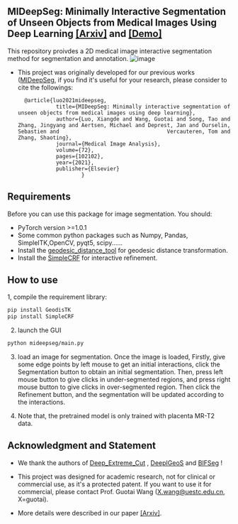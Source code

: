 ## MIDeepSeg: Minimally Interactive Segmentation of Unseen Objects from Medical Images Using Deep Learning [[Arxiv]](https://arxiv.org/pdf/2104.12166.pdf) and [[Demo]](https://www.youtube.com/watch?v=eq-tqlJnckE)
This repository proivdes a 2D medical image interactive segmentation method for segmentation and annotation.
![image](https://github.com/Luoxd1996/MIDeepSeg/blob/master/demo_video/pancreas.gif)
* This project was originally developed for our previous works ([MIDeepSeg](https://arxiv.org/pdf/2104.12166.pdf), if you find it's useful for your research, please consider to cite the followings:

		@article{luo2021mideepseg,
                  title={MIDeepSeg: Minimally interactive segmentation of unseen objects from medical images using deep learning},
                  author={Luo, Xiangde and Wang, Guotai and Song, Tao and Zhang, Jingyang and Aertsen, Michael and Deprest, Jan and Ourselin, Sebastien and                                  Vercauteren, Tom and Zhang, Shaoting},
                  journal={Medical Image Analysis},
                  volume={72},
                  pages={102102},
                  year={2021},
                  publisher={Elsevier}
                          }

## Requirements
Before you can use this package for image segmentation. You should:
* PyTorch version >=1.0.1
* Some common python packages such as Numpy, Pandas, SimpleITK,OpenCV, pyqt5, scipy......
* Install the [geodesic_distance_tool][geos_dis_link] for geodesic distance transformation.
* Install the [SimpleCRF][simplecrf_link] for interactive refinement.
## How to use
1, compile the requirement library:

```bash
pip install GeodisTK
pip install SimpleCRF
```

2. launch the GUI
```bash
python mideepseg/main.py
``` 
3. load an image for segmentation. Once the image is loaded,  Firstly, give some edge points by left mouse to get an initial interactions, click the Segmentation button to obtain an initial segmentation. Then, press left mouse button to give clicks in under-segmented regions, and press right mouse button to give clicks  in over-segmented region. Then click the Refinement button, and the segmentation will be updated according to the interactions.

4. Note that, the pretrained model is only trained with placenta MR-T2 data. 

## Acknowledgment and Statement
* We thank the authors of [Deep_Extreme_Cut][dextr_link] , [DeepIGeoS][deepigeos_link] and [BIFSeg][bifseg_link] !

[geos_dis_link]: https://github.com/taigw/GeodisTK
[simplecrf_link]: https://github.com/HiLab-git/SimpleCRF
[dextr_link]: https://openaccess.thecvf.com/content_cvpr_2018/papers/Maninis_Deep_Extreme_Cut_CVPR_2018_paper.pdf
[deepigeos_link]: https://ieeexplore.ieee.org/document/8370732
[bifseg_link]: https://ieeexplore.ieee.org/stamp/stamp.jsp?arnumber=8270673
* This project was designed for academic research, not for clinical or commercial use, as it's a protected patent.  If you want to use it for commercial, please contact Prof. Guotai Wang (X.wang@uestc.edu.cn, X=guotai).

* More details were described in our paper [[Arxiv]](https://www.youtube.com/watch?v=eq-tqlJnckE).
